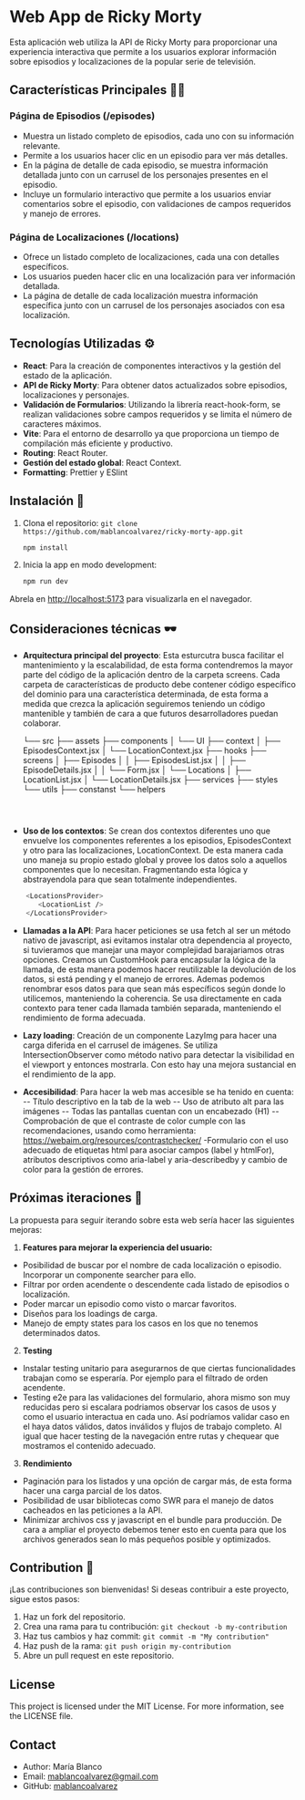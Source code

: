 # Web App de Ricky Morty

Esta aplicación web utiliza la API de Ricky Morty para proporcionar una experiencia interactiva que permite a los usuarios explorar información sobre episodios y localizaciones de la popular serie de televisión.

## Características Principales 💅🏻

### Página de Episodios (/episodes)

- Muestra un listado completo de episodios, cada uno con su información relevante.
- Permite a los usuarios hacer clic en un episodio para ver más detalles.
- En la página de detalle de cada episodio, se muestra información detallada junto con un carrusel de los personajes presentes en el episodio.
- Incluye un formulario interactivo que permite a los usuarios enviar comentarios sobre el episodio, con validaciones de campos requeridos y manejo de errores.

### Página de Localizaciones (/locations)

- Ofrece un listado completo de localizaciones, cada una con detalles específicos.
- Los usuarios pueden hacer clic en una localización para ver información detallada.
- La página de detalle de cada localización muestra información específica junto con un carrusel de los personajes asociados con esa localización.

## Tecnologías Utilizadas ⚙️

- **React**: Para la creación de componentes interactivos y la gestión del estado de la aplicación.
- **API de Ricky Morty**: Para obtener datos actualizados sobre episodios, localizaciones y personajes.
- **Validación de Formularios**: Utilizando la librería react-hook-form, se realizan validaciones sobre campos requeridos y se limita el número de caracteres máximos.
- **Vite**: Para el entorno de desarrollo ya que proporciona un tiempo de compilación más eficiente y productivo.
- **Routing**: React Router.
- **Gestión del estado global**: React Context.
- **Formatting**: Prettier y ESlint

## Instalación 🏁

1. Clona el repositorio: `git clone https://github.com/mablancoalvarez/ricky-morty-app.git`
   ```sh
   npm install
   ```
2. Inicia la app en modo development:

   ```sh
   npm run dev
   ```

Abrela en [http://localhost:5173](http://localhost:5173) para visualizarla en el navegador.

## Consideraciones técnicas 🕶️

- **Arquitectura principal del proyecto**: Esta esturcutra busca facilitar el mantenimiento y la escalabilidad, de esta forma contendremos la mayor parte del código de la aplicación dentro de la carpeta screens. Cada carpeta de características de producto debe contener código específico del dominio para una característica determinada, de esta forma a medida que crezca la aplicación seguiremos teniendo un código mantenible y también de cara a que futuros desarrolladores puedan colaborar.

  └── src
  ├── assets
  ├── components
  │ └── UI
  ├── context
  │ ├── EpisodesContext.jsx
  │ └── LocationContext.jsx
  ├── hooks
  ├── screens
  │ ├── Episodes
  │ │ ├── EpisodesList.jsx
  │ │ ├── EpisodeDetails.jsx
  │ │ └── Form.jsx
  │ └── Locations
  │ ├── LocationList.jsx
  │ └── LocationDetails.jsx
  ├── services
  ├── styles
  └── utils
  ├── constanst
  └── helpers

  ```



  ```

- **Uso de los contextos**: Se crean dos contextos diferentes uno que envuelve los componentes referentes a los episodios, EpisodesContext y otro para las localizaciones, LocationContext. De esta manera cada uno maneja su propio estado global y provee los datos solo a aquellos componentes que lo necesitan. Fragmentando esta lógica y abstrayendola para que sean totalmente independientes.

```sh
    <LocationsProvider>
       <LocationList />
    </LocationsProvider>
```

- **Llamadas a la API**: Para hacer peticiones se usa fetch al ser un método nativo de javascript, asi evitamos instalar otra dependencia al proyecto, si tuvieramos que manejar una mayor complejidad barajariamos otras opciones.
  Creamos un CustomHook para encapsular la lógica de la llamada, de esta manera podemos hacer reutilizable la devolución de los datos, si está pending y el manejo de errores.
  Ademas podemos renombrar esos datos para que sean más específicos según donde lo utilicemos, manteniendo la coherencia.
  Se usa directamente en cada contexto para tener cada llamada también separada, manteniendo el rendimiento de forma adecuada.

- **Lazy loading**: Creación de un componente LazyImg para hacer una carga diferida en el carrusel de imágenes. Se utiliza IntersectionObserver como método nativo para detectar la visibilidad en el viewport y entonces mostrarla.
  Con esto hay una mejora sustancial en el rendimiento de la app.

- **Accesibilidad**: Para hacer la web mas accesible se ha tenido en cuenta:
  -- Título descriptivo en la tab de la web
  -- Uso de atributo alt para las imágenes
  -- Todas las pantallas cuentan con un encabezado (H1)
  -- Comprobación de que el contraste de color cumple con las recomendaciones, usando como herramienta: https://webaim.org/resources/contrastchecker/
  -Formulario con el uso adecuado de etiquetas html para asociar campos (label y htmlFor), atributos descriptivos como aria-label y aria-describedby y cambio de color para la gestión de errores.

## Próximas iteraciones 🚀

La propuesta para seguir iterando sobre esta web sería hacer las siguientes mejoras:

1. **Features para mejorar la experiencia del usuario:**

- Posibilidad de buscar por el nombre de cada localización o episodio. Incorporar un componente searcher para ello.
- Filtrar por orden acendente o descendente cada listado de episodios o localización.
- Poder marcar un episodio como visto o marcar favoritos.
- Diseños para los loadings de carga.
- Manejo de empty states para los casos en los que no tenemos determinados datos.

2. **Testing**

- Instalar testing unitario para asegurarnos de que ciertas funcionalidades trabajan como se esperaría. Por ejemplo para el filtrado de orden acendente.
- Testing e2e para las validaciones del formulario, ahora mismo son muy reducidas pero si escalara podriamos observar los casos de usos y como el usuario interactua en cada uno. Así podríamos validar caso en el haya datos válidos, datos inválidos y flujos de trabajo completo.
  Al igual que hacer testing de la navegación entre rutas y chequear que mostramos el contenido adecuado.

3. **Rendimiento**

- Paginación para los listados y una opción de cargar más, de esta forma hacer una carga parcial de los datos.
- Posibilidad de usar bibliotecas como SWR para el manejo de datos cacheados en las peticiones a la API.
- Minimizar archivos css y javascript en el bundle para producción. De cara a ampliar el proyecto debemos tener esto en cuenta para que los archivos generados sean lo más pequeños posible y optimizados.

## Contribution 🤝

¡Las contribuciones son bienvenidas! Si deseas contribuir a este proyecto, sigue estos pasos:

1. Haz un fork del repositorio.
2. Crea una rama para tu contribución: `git checkout -b my-contribution`
3. Haz tus cambios y haz commit: `git commit -m "My contribution"`
4. Haz push de la rama: `git push origin my-contribution`
5. Abre un pull request en este repositorio.

## License

This project is licensed under the MIT License. For more information, see the LICENSE file.

## Contact

- Author: María Blanco
- Email: mablancoalvarez@gmail.com
- GitHub: [mablancoalvarez](https://github.com/mablancoalvarez)

##

##
